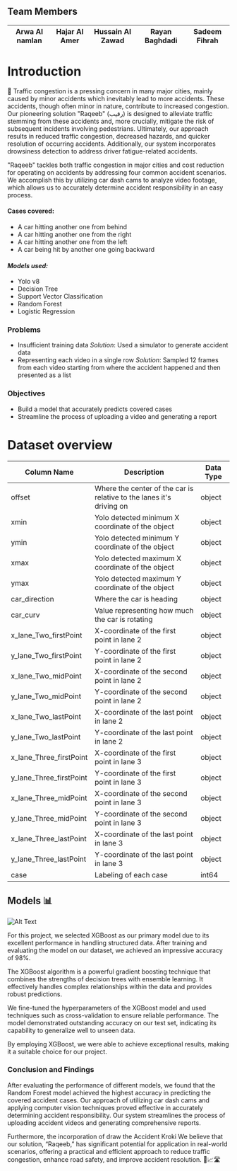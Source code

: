 ## Team Members
| Arwa Al namlan | Hajar Al Amer | Hussain Al Zawad | Rayan Baghdadi | Sadeem Fihrah|
|-|-|-|-|-|


# Introduction 
🚦 Traffic congestion is a pressing concern in many major cities, mainly caused by minor accidents which inevitably lead to more accidents. These accidents, though often minor in nature, contribute to increased congestion. Our pioneering solution "Raqeeb" (رقيب) is designed to alleviate traffic stemming from these accidents and, more crucially, mitigate the risk of subsequent incidents involving pedestrians. Ultimately, our approach results in reduced traffic congestion, decreased hazards, and quicker resolution of occurring accidents. Additionally, our system incorporates drowsiness detection to address driver fatigue-related accidents. 

"Raqeeb" tackles both traffic congestion in major cities and cost reduction for operating on accidents by addressing four common accident scenarios. We accomplish this by utilizing car dash cams to analyze video footage, which allows us to accurately determine accident responsibility in an easy process.

#### **Cases covered:**
- A car hitting another one from behind 
- A car hitting another one from the right
- A car hitting another one from the left
- A car being hit by another one going backward 

#### *Models used:*
- Yolo v8
- Decision Tree
- Support Vector Classification 
- Random Forest 
- Logistic Regression 

### **Problems**
- Insufficient training data 
*Solution*: Used a simulator to generate accident data 
- Representing each video in a single row
*Solution*: Sampled 12 frames from each video starting from where the accident happened and then presented as a list 

### **Objectives**
- Build a model that accurately predicts covered cases 
- Streamline the process of uploading a video and generating a report 

# **Dataset overview**
| Column Name              | Description                                                  | Data Type  |
|--------------------------|--------------------------------------------------------------|------------|
| offset                   | Where the center of the car is relative to the lanes it's driving on | object     |
| xmin                     | Yolo detected minimum X coordinate of the object            | object     |
| ymin                     | Yolo detected minimum Y coordinate of the object            | object     |
| xmax                     | Yolo detected maximum X coordinate of the object            | object     |
| ymax                     | Yolo detected maximum Y coordinate of the object            | object     |
| car_direction            | Where the car is heading                                    | object     |
| car_curv                 | Value representing how much the car is rotating             | object     |
| x_lane_Two_firstPoint    | X-coordinate of the first point in lane 2                   | object     |
| y_lane_Two_firstPoint    | Y-coordinate of the first point in lane 2                   | object     |
| x_lane_Two_midPoint      | X-coordinate of the second point in lane 2                  | object     |
| y_lane_Two_midPoint      | Y-coordinate of the second point in lane 2                  | object     |
| x_lane_Two_lastPoint     | X-coordinate of the last point in lane 2                    | object     |
| y_lane_Two_lastPoint     | Y-coordinate of the last point in lane 2                    | object     |
| x_lane_Three_firstPoint  | X-coordinate of the first point in lane 3                   | object     |
| y_lane_Three_firstPoint  | Y-coordinate of the first point in lane 3                   | object     |
| x_lane_Three_midPoint    | X-coordinate of the second point in lane 3                  | object     |
| y_lane_Three_midPoint    | Y-coordinate of the second point in lane 3                  | object     |
| x_lane_Three_lastPoint   | X-coordinate of the last point in lane 3                    | object     |
| y_lane_Three_lastPoint   | Y-coordinate of the last point in lane 3                    | object     |
| case                     | Labeling of each case                                       | int64      |

## **Models** 📊

![Alt Text](image.jpg)

For this project, we selected XGBoost as our primary model due to its excellent performance in handling structured data. After training and evaluating the model on our dataset, we achieved an impressive accuracy of 98%.

The XGBoost algorithm is a powerful gradient boosting technique that combines the strengths of decision trees with ensemble learning. It effectively handles complex relationships within the data and provides robust predictions.

We fine-tuned the hyperparameters of the XGBoost model and used techniques such as cross-validation to ensure reliable performance. The model demonstrated outstanding accuracy on our test set, indicating its capability to generalize well to unseen data.

By employing XGBoost, we were able to achieve exceptional results, making it a suitable choice for our project.


### **Conclusion and Findings**

After evaluating the performance of different models, we found that the Random Forest model achieved the highest accuracy in predicting the covered accident cases. Our approach of utilizing car dash cams and applying computer vision techniques proved effective in accurately determining accident responsibility. Our system streamlines the process of uploading accident videos and generating comprehensive reports.

Furthermore, the incorporation of draw the Accident Kroki
 We believe that our solution, “Raqeeb,” has significant potential for application in real-world scenarios, offering a practical and efficient approach to reduce traffic congestion, enhance road safety, and improve accident resolution. 🚗📈🛣️

